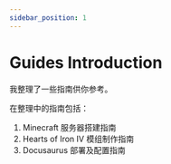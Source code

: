 ```yaml
---
sidebar_position: 1
---
```


# Guides Introduction

我整理了一些指南供你参考。

在整理中的指南包括：

1. Minecraft 服务器搭建指南
2. Hearts of Iron IV 模组制作指南
3. Docusaurus 部署及配置指南
